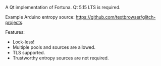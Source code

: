 A Qt implementation of Fortuna. Qt 5.15 LTS is required.

Example Arduino entropy source: https://github.com/textbrowser/glitch-projects.

Features:
- Lock-less!
- Multiple pools and sources are allowed.
- TLS supported.
- Trustworthy entropy sources are not required.
